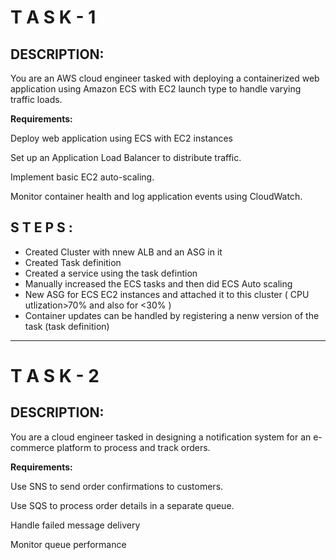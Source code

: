 # T A S K - 1
## DESCRIPTION:

You are an AWS cloud engineer tasked with deploying a containerized web application using Amazon ECS with EC2 launch type to handle varying traffic loads.

**Requirements:**

Deploy web application using ECS with EC2 instances

Set up an Application Load Balancer to distribute traffic.

Implement basic EC2 auto-scaling.

Monitor container health and log application events using CloudWatch.


## S T E P S :
  - Created Cluster with nnew ALB and an ASG in it
  - Created Task definition
  - Created a service using the task defintion
  - Manually increased the ECS tasks and then did ECS Auto scaling
  - New ASG for ECS EC2 instances and attached it to this cluster  ( CPU utlization>70% and also for <30% )
  - Container updates can be handled by registering a nenw version of the task (task definition) 
<hr />

# T A S K - 2
## DESCRIPTION:
You are a cloud engineer tasked in designing a notification system for an e-commerce platform to process and track orders.

**Requirements:**

Use SNS to send order confirmations to customers.

Use SQS to process order details in a separate queue.

Handle failed message delivery

Monitor queue performance
